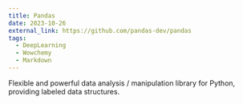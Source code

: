 ```yaml
---
title: Pandas
date: 2023-10-26
external_link: https://github.com/pandas-dev/pandas
tags:
  - DeepLearning
  - Wowchemy
  - Markdown
---
```


Flexible and powerful data analysis / manipulation library for Python, providing labeled data structures.

<!--more-->
